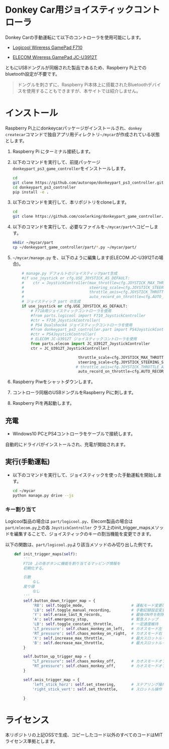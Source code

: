 # Donkey Car用ジョイスティックコントローラ

Donkey Carの手動運転にて以下のコントローラを使用可能にします。

* [Logicool Wireress GamePad F710](https://amzn.to/2R85kAK)

* [ELECOM Wireress GamePad JC-U3912T](https://amzn.to/2SddDvo)

ともにUSBドングルが同梱された製品であるため、Raspberry Pi上でのbluetooth設定が不要です。

> ドングルを刺さずに、Raspberry Pi本体上に搭載されたBluetoothデバイスを使用することもできますが、本サイトでは紹介しません。

# インストール

Raspberry Pi上にdonkeycarパッケージがインストールされ、`donkey createcar`コマンドで独自アプリ用ディレクトリ`~/mycar`が作成されている状態とします。

1. Raspberry Pi にターミナル接続します。
2. 以下のコマンドを実行して、前提パッケージ`donkeypart_ps3_game_controller`をインストールします。
    ```bash
    cd
    git clone https://github.com/autorope/donkeypart_ps3_controller.git
    cd donkeypart_ps3_controller
    pip install -e .
    ```
3. 以下のコマンドを実行して、本リポジトリをcloneします。
    ```bash
    cd
    git clone https://github.com/coolerking/donkeypart_game_controller.git
    ```
4. 以下のコマンドを実行して、必要なファイルを`~/mycar/part`へコピーします。
    ```bash
    mkdir ~/mycar/part
    cp ~/donkeypart_game_controller/part/*.py ~/mycar/part/
    ```
5. `~/mycar/manage.py` を、以下のように編集します(ELECOM JC-U3912Tの場合)。
    ```python
        # manage.py デフォルトのジョイスティックpart生成
        #if use_joystick or cfg.USE_JOYSTICK_AS_DEFAULT:
        #    ctr = JoystickController(max_throttle=cfg.JOYSTICK_MAX_THROTTLE,
        #                             steering_scale=cfg.JOYSTICK_STEERING_SCALE,
        #                             throttle_axis=cfg.JOYSTICK_THROTTLE_AXIS,
        #                             auto_record_on_throttle=cfg.AUTO_RECORD_ON_THROTTLE)
        # ジョイスティック part の生成
        if use_joystick or cfg.USE_JOYSTICK_AS_DEFAULT:
            # F710用ジョイスティックコントローラを使用
            #from parts.logicool import F710_JoystickController
            #ctr = F710_JoystickController(
            # PS4 Dualshock4 ジョイスティックコントローラを使用
            #from donkeypart_ps3_controller.part import PS4JoystickController
            #ctr = PS4JoystickController(
            # ELECOM JC-U3912T ジョイスティックコントローラを使用
            from parts.elecom import JC_U3912T_JoystickController
            ctr = JC_U3912T_JoystickController(

                                 throttle_scale=cfg.JOYSTICK_MAX_THROTTLE,
                                 steering_scale=cfg.JOYSTICK_STEERING_SCALE,
                                # throttle_axis=cfg.JOYSTICK_THROTTLE_AXIS,
                                 auto_record_on_throttle=cfg.AUTO_RECORD_ON_THROTTLE)
    ```

6. Raspberry Piwをシャットダウンします。
7. コントローラ同梱のUSBドングルをRaspberry Piに刺します。
8. Raspberry Piを再起動します。

## 充電

* Windows10 PCとPS4コントローラをケーブルで接続します。

自動的にドライバがインストールされ、充電が開始されます。


## 実行(手動運転)

* 以下のコマンドを実行して、ジョイスティックを使った手動運転を開始します。
   ```bash
   cd ~/mycar
   python manage.py drive --js
   ```

### キー割り当て

Logicool製品の場合は `part/logicool.py`、Elecom製品の場合は `part/elecom.py`上の各 `JoystickController` クラス上のinit_trigger_mapsメソッドを編集することで、ジョイスティックのキーの割当機能を変更できます。

以下の関数は、`part/logicool.py`より該当メソッドのみ切り出した例です。

```python
    def init_trigger_maps(self):
        '''
        F710 上の各ボタンに機能を割り当てるマッピング情報を
        初期化する。

        引数
            なし
        戻り値
            なし
        '''
        self.button_down_trigger_map = {
            'RB': self.toggle_mode,                     # 運転モード変更(user, local_angle, local)
            'LB': self.toggle_manual_recording,         # 手動記録設定変更
            'Y': self.erase_last_N_records,             # 最後のN件を削除(動作していない?)
            'A': self.emergency_stop,                   # 緊急ストップ
            'LB': self.toggle_constant_throttle,        # 一定速度維持
            'LT_pressure': self.chaos_monkey_on_left,   # カオスモード左
            'RT_pressure': self.chaos_monkey_on_right,  # カオスモード右
            'X': self.increase_max_throttle,            # 最大スロットル＋＋
            'B': self.decrease_max_throttle,            # 最大スロットル－－
        }

        self.button_up_trigger_map = {
            "LT_pressure": self.chaos_monkey_off,       # カオスモードオフ
            "RT_pressure": self.chaos_monkey_off,       # カオスモードオフ
        }

        self.axis_trigger_map = {
            'left_stick_horz': self.set_steering,       # ステアリング操作
            'right_stick_vert': self.set_throttle,      # スロットル操作

        }
```

# ライセンス

本リポジトリの上記OSSで生成、コピーしたコード以外のすべてのコードはMITライセンス準拠とします。
